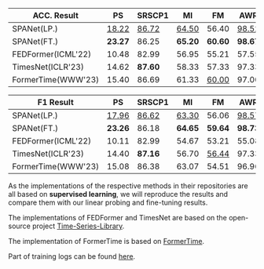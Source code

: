 | ACC. Result        | PS           | SRSCP1       | MI           | FM           | AWR          | SDA          | ECG5000      | FB           | UWare        |
| ------------------ | ------------ | ------------ | ------------ | ------------ | ------------ | ------------ | ------------ | ------------ | ------------ |
| SPANet(LP.)        | <u>18.22</u> | <u>86.72</u> | <u>64.50</u> | 56.40        | <u>98.52</u> | 97.98        | <u>94.51</u> | <u>79.57</u> | **95.99**    |
| SPANet(FT.)        | **23.27**    | 86.25        | **65.20**    | **60.60**    | **98.67**    | **99.44**    | **94.84**    | **80.83**    | <u>95.85</u> |
| FEDFormer(ICML'22) | 10.48        | 82.99        | 56.95        | 55.21        | 57.55        | 98.42        | 93.91        | 64.19        | 49.68        |
| TimesNet(ICLR'23)  | 14.62        | **87.60**    | 58.33        | 57.33        | 97.33        | 98.85        | 94.19        | 74.94        | 91.88        |
| FormerTime(WWW'23) | 15.40        | 86.69        | 61.33        | <u>60.00</u> | 97.00        | <u>98.94</u> | 94.21        | 79.01        | 90.84        |

| F1 Result          | PS           | SRSCP1       | MI           | FM           | AWR          | SAD          | ECG5000      | FB           | UWare        |
| ------------------ | ------------ | ------------ | ------------ | ------------ | ------------ | ------------ | ------------ | ------------ | ------------ |
| SPANet(LP.)        | <u>17.96</u> | <u>86.62</u> | <u>63.30</u> | 56.06        | <u>98.57</u> | 97.98        | 60.66        | <u>79.53</u> | **95.99**    |
| SPANet(FT.)        | **23.26**    | 86.18        | **64.65**    | **59.64**    | **98.73**    | **99.44**    | <u>60.73</u> | **80.78**    | <u>95.85</u> |
| FEDFormer(ICML'22) | 10.11        | 82.99        | 54.67        | 53.21        | 55.08        | 98.42        | 58.00        | 62.23        | 45.00        |
| TimesNet(ICLR'23)  | 14.40        | **87.16**    | 56.70        | <u>56.44</u> | 97.33        | 98.85        | 59.48        | 74.85        | 91.84        |
| FormerTime(WWW'23) | 15.08        | 86.38        | 63.07        | 54.51        | 96.96        | <u>98.94</u> | **60.78**    | 78.94        | 90.77        |

As the implementations of the respective methods in their repositories are all based on **supervised learning**, we will reproduce the results and compare them with our linear probing and fine-tuning results.

The implementations of FEDFormer and TimesNet are based on the open-source project [Time-Series-Library](https://github.com/thuml/Time-Series-Library).

The implementation of FormerTime is based on [FormerTime](https://github.com/Mingyue-Cheng/FormerTime).

Part of training logs can be found [here](https://anonymous.4open.science/r/SPANet-0D21/baseline_run_log/).